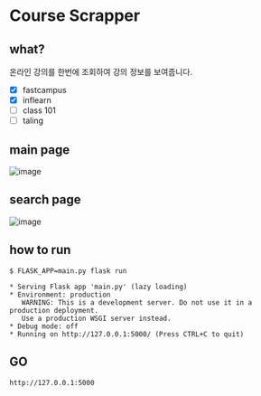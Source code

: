 # Course Scrapper

## what?

온라인 강의를 한번에 조회하여 강의 정보를 보여줍니다.

- [x] fastcampus
- [x] inflearn
- [ ] class 101
- [ ] taling

## main page

![image](https://user-images.githubusercontent.com/43664181/153015725-89daa271-2611-4760-b3c1-ab265dcbdcf2.png)


## search page

![image](https://user-images.githubusercontent.com/43664181/153016093-282ba041-1fe4-4ff0-a836-beb35e23de26.png)


## how to run

```
$ FLASK_APP=main.py flask run

* Serving Flask app 'main.py' (lazy loading)
* Environment: production
   WARNING: This is a development server. Do not use it in a production deployment.
   Use a production WSGI server instead.
* Debug mode: off
* Running on http://127.0.0.1:5000/ (Press CTRL+C to quit)

```

## GO

```
http://127.0.0.1:5000
```
